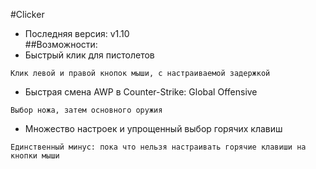 #Clicker
* Последняя версия: v1.10<br>
##Возможности:
* Быстрый клик для пистолетов
```
Клик левой и правой кнопок мыши, с настраиваемой задержкой
```
* Быстрая смена AWP в Counter-Strike: Global Offensive
```
Выбор ножа, затем основного оружия
```
* Множество настроек и упрощенный выбор горячих клавиш
```
Единственный минус: пока что нельзя настраивать горячие клавиши на кнопки мыши
```
